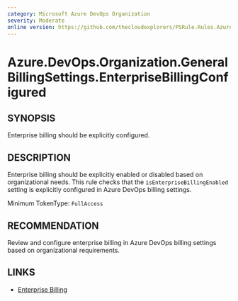 ```yaml
---
category: Microsoft Azure DevOps Organization
severity: Moderate
online version: https://github.com/thecloudexplorers/PSRule.Rules.AzureDevOps/tree/main/src/PSRule.Rules.AzureDevOps/en/Azure.DevOps.Organization.GeneralBillingSettings.EnterpriseBillingConfigured.md
---
```


# Azure.DevOps.Organization.GeneralBillingSettings.EnterpriseBillingConfigured

## SYNOPSIS

Enterprise billing should be explicitly configured.

## DESCRIPTION

Enterprise billing should be explicitly enabled or disabled based on organizational needs. This rule checks that the `isEnterpriseBillingEnabled` setting is explicitly configured in Azure DevOps billing settings.

Minimum TokenType: `FullAccess`

## RECOMMENDATION

Review and configure enterprise billing in Azure DevOps billing settings based on organizational requirements.

## LINKS

- [Enterprise Billing](https://learn.microsoft.com/en-us/azure/devops/organizations/billing/overview)

